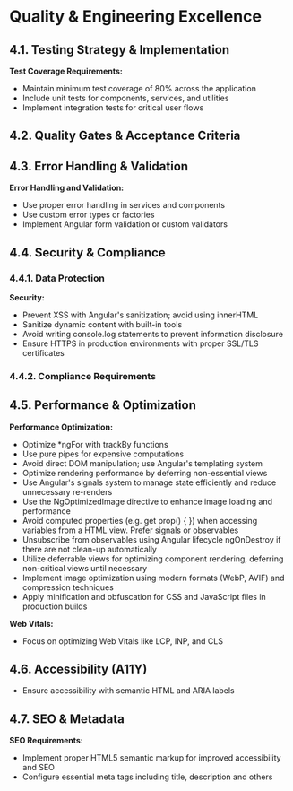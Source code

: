 # Quality & Engineering Excellence

## 4.1. Testing Strategy & Implementation

**Test Coverage Requirements:**

- Maintain minimum test coverage of 80% across the application
- Include unit tests for components, services, and utilities
- Implement integration tests for critical user flows

## 4.2. Quality Gates & Acceptance Criteria

## 4.3. Error Handling & Validation

**Error Handling and Validation:**

- Use proper error handling in services and components
- Use custom error types or factories
- Implement Angular form validation or custom validators

## 4.4. Security & Compliance

### 4.4.1. Data Protection

**Security:**

- Prevent XSS with Angular's sanitization; avoid using innerHTML
- Sanitize dynamic content with built-in tools
- Avoid writing console.log statements to prevent information disclosure
- Ensure HTTPS in production environments with proper SSL/TLS certificates

### 4.4.2. Compliance Requirements

## 4.5. Performance & Optimization

**Performance Optimization:**

- Optimize *ngFor with trackBy functions
- Use pure pipes for expensive computations
- Avoid direct DOM manipulation; use Angular's templating system
- Optimize rendering performance by deferring non-essential views
- Use Angular's signals system to manage state efficiently and reduce unnecessary re-renders
- Use the NgOptimizedImage directive to enhance image loading and performance
- Avoid computed properties (e.g. get prop() { }) when accessing variables from a HTML view. Prefer signals or observables
- Unsubscribe from observables using Angular lifecycle ngOnDestroy if there are not clean-up automatically
- Utilize deferrable views for optimizing component rendering, deferring non-critical views until necessary
- Implement image optimization using modern formats (WebP, AVIF) and compression techniques
- Apply minification and obfuscation for CSS and JavaScript files in production builds

**Web Vitals:**

- Focus on optimizing Web Vitals like LCP, INP, and CLS

## 4.6. Accessibility (A11Y)

- Ensure accessibility with semantic HTML and ARIA labels

## 4.7. SEO & Metadata

**SEO Requirements:**

- Implement proper HTML5 semantic markup for improved accessibility and SEO
- Configure essential meta tags including title, description and others
